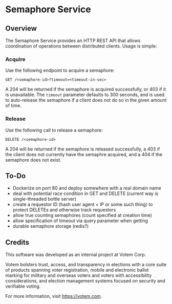 # Semaphore Service

## Overview

The Semaphore Service provides an HTTP REST API that allows coordination of operations
between distributed clients. Usage is simple:

### Acquire

Use the following endpoint to acquire a semaphore:

`GET /<semaphore-id>?timeout=<timeout-in-sec>`

A 204 will be returned if the semaphore is acquired successfully, or 403 if it is unavailable.
The `timeout` parameter defaults to 300 seconds, and is used to auto-release the semaphore if
a client does not do so in the given amount of time.

### Release

Use the following call to release a semaphore:

`DELETE /<semaphore-id>`

A 204 will be returned if the semaphore is released successfully, a 403 if the client does
not currently have the semaphre acquired, and a 404 if the semaphore does not exist.

## To-Do

*   Dockerize on port 80 and deploy somewhere with a real domain name
*   deal with potential race condition in GET and DELETE (current way is single-threaded bottle server)
*   create a requestor ID (hash user agent + IP or some such thing) to protect DELETEs and otherwise track requestors
*   allow true counting semaphores (count specified at creation time)
*   allow specification of timeout via query parameter when getting
*   durable semaphore storage (redis?)

## Credits

This software was developed as an internal project at Votem Corp.

Votem bolsters trust, access, and transparency in elections with a core suite
of products spanning voter registration, mobile and electronic ballot marking
for military and overseas voters and voters with accessibility considerations,
and election management systems focused on security and verifiable voting.

For more information, visit https://votem.com.
